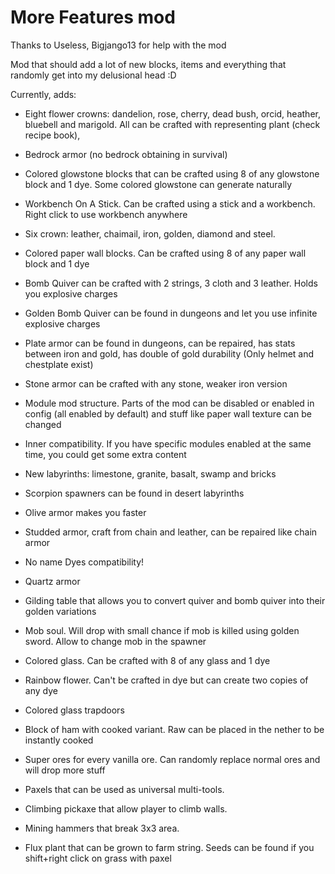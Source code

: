 # More Features mod

Thanks to Useless, Bigjango13 for help with the mod

Mod that should add a lot of new blocks, items and everything that randomly get into my delusional head :D

Currently, adds:
* Eight flower crowns: dandelion, rose, cherry, dead bush, orcid, heather, bluebell and marigold. All can be crafted with representing plant (check recipe book),

* Bedrock armor (no bedrock obtaining in survival)

* Colored glowstone blocks that can be crafted using 8 of any glowstone block and 1 dye. Some colored glowstone can generate naturally

* Workbench On A Stick. Can be crafted using a stick and a workbench. Right click to use workbench anywhere

* Six crown: leather, chaimail, iron, golden, diamond and steel. 

* Colored paper wall blocks. Can be crafted using 8 of any paper wall block and 1 dye

* Bomb Quiver can be crafted with 2 strings, 3 cloth and 3 leather. Holds you explosive charges

* Golden Bomb Quiver can be found in dungeons and let you use infinite explosive charges

* Plate armor can be found in dungeons, can be repaired, has stats between iron and gold, has double of gold durability (Only helmet and chestplate exist)

* Stone armor can be crafted with any stone, weaker iron version

* Module mod structure. Parts of the mod can be disabled or enabled in config (all enabled by default) and stuff like paper wall texture can be changed

* Inner compatibility. If you have specific modules enabled at the same time, you could get some extra content

* New labyrinths: limestone, granite, basalt, swamp and bricks

* Scorpion spawners can be found in desert labyrinths 

* Olive armor makes you faster

* Studded armor, craft from chain and leather, can be repaired like chain armor

* No name Dyes compatibility!

* Quartz armor

* Gilding table that allows you to convert quiver and bomb quiver into their golden variations

* Mob soul. Will drop with small chance if mob is killed using golden sword. Allow to change mob in the spawner

* Colored glass. Can be crafted with 8 of any glass and 1 dye

* Rainbow flower. Can't be crafted in dye but can create two copies of any dye

* Colored glass trapdoors

* Block of ham with cooked variant. Raw can be placed in the nether to be instantly cooked

* Super ores for every vanilla ore. Can randomly replace normal ores and will drop more stuff

* Paxels that can be used as universal multi-tools. 

* Climbing pickaxe that allow player to climb walls.

* Mining hammers that break 3x3 area.

* Flux plant that can be grown to farm string. Seeds can be found if you shift+right click on grass with paxel
